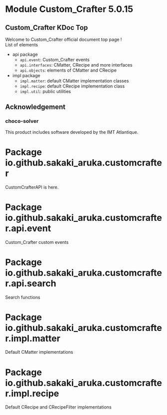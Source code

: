# Module Custom_Crafter 5.0.15

## Custom_Crafter KDoc Top
Welcome to Custom_Crafter official document top page !  
List of elements
- api package
  - `api.event`: Custom_Crafter events
  - `api.interfaces`: CMatter, CRecipe and more interfaces
  - `api.objects`: elements of CMatter and CRecipe
- impl package
  - `impl.matter`: default CMatter implementation classes
  - `impl.recipe`: default CRecipe implementation class
  - `impl.util`: public utilities

## Acknowledgement
### choco-solver
This product includes software developed by the IMT Atlantique.

# Package io.github.sakaki_aruka.customcrafter
CustomCrafterAPI is here.

# Package io.github.sakaki_aruka.customcrafter.api.event
Custom_Crafter custom events

# Package io.github.sakaki_aruka.customcrafter.api.search
Search functions

# Package io.github.sakaki_aruka.customcrafter.impl.matter
Default CMatter implementations

# Package io.github.sakaki_aruka.customcrafter.impl.recipe
Default CRecipe and CRecipeFilter implementations

